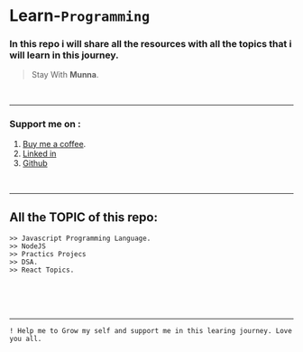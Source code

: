 # Learn-`Programming`

### In this repo i will share all the resources with all the topics that i will learn in this journey.

> Stay With __Munna__.

<br>
<hr>

### **Support me on :**
1. [Buy me a coffee](https://www.buymeacoffee.com/mdmunnamiaa).
2. [Linked in](www.linkedin.com/in/md-munna-mia-0b66a723a)
3. [Github](https://github.com/munnaMia)

<br/>
<hr>

## All the TOPIC of this repo:
    >> Javascript Programming Language.
    >> NodeJS
    >> Practics Projecs
    >> DSA.
    >> React Topics.

<br>
<br>
<br>
<hr>

`! Help me to Grow my self and support me in this learing journey. Love you all.`
